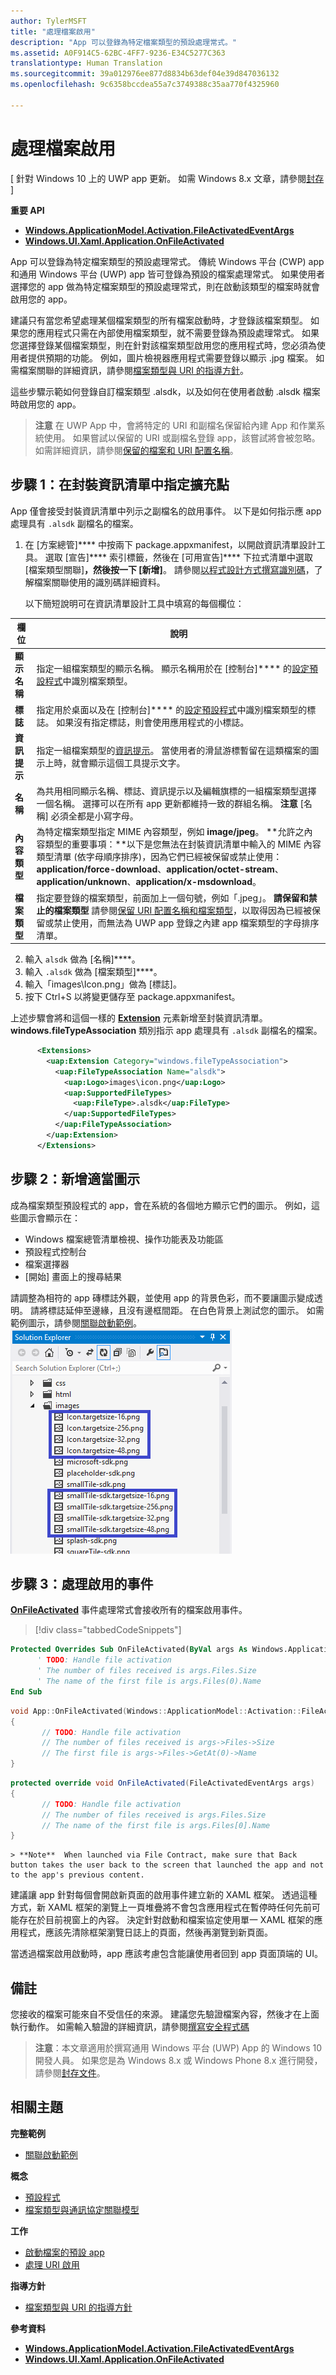 ```yaml
---
author: TylerMSFT
title: "處理檔案啟用"
description: "App 可以登錄為特定檔案類型的預設處理常式。"
ms.assetid: A0F914C5-62BC-4FF7-9236-E34C5277C363
translationtype: Human Translation
ms.sourcegitcommit: 39a012976ee877d8834b63def04e39d847036132
ms.openlocfilehash: 9c6358bccdea55a7c3749388c35aa770f4325960

---
```


# 處理檔案啟用


\[ 針對 Windows 10 上的 UWP app 更新。 如需 Windows 8.x 文章，請參閱[封存](http://go.microsoft.com/fwlink/p/?linkid=619132) \]


**重要 API**

-   [**Windows.ApplicationModel.Activation.FileActivatedEventArgs**](https://msdn.microsoft.com/library/windows/apps/br224716)
-   [**Windows.UI.Xaml.Application.OnFileActivated**](https://msdn.microsoft.com/library/windows/apps/br242331)

App 可以登錄為特定檔案類型的預設處理常式。 傳統 Windows 平台 (CWP) app 和通用 Windows 平台 (UWP) app 皆可登錄為預設的檔案處理常式。 如果使用者選擇您的 app 做為特定檔案類型的預設處理常式，則在啟動該類型的檔案時就會啟用您的 app。

建議只有當您希望處理某個檔案類型的所有檔案啟動時，才登錄該檔案類型。 如果您的應用程式只需在內部使用檔案類型，就不需要登錄為預設處理常式。 如果您選擇登錄某個檔案類型，則在針對該檔案類型啟用您的應用程式時，您必須為使用者提供預期的功能。 例如，圖片檢視器應用程式需要登錄以顯示 .jpg 檔案。 如需檔案關聯的詳細資訊，請參閱[檔案類型與 URI 的指導方針](https://msdn.microsoft.com/library/windows/apps/hh700321)。

這些步驟示範如何登錄自訂檔案類型 .alsdk，以及如何在使用者啟動 .alsdk 檔案時啟用您的 app。

> **注意** 在 UWP App 中，會將特定的 URI 和副檔名保留給內建 App 和作業系統使用。 如果嘗試以保留的 URI 或副檔名登錄 app，該嘗試將會被忽略。 如需詳細資訊，請參閱[保留的檔案和 URI 配置名稱](reserved-uri-scheme-names.md)。

## 步驟 1：在封裝資訊清單中指定擴充點


App 僅會接受封裝資訊清單中列示之副檔名的啟用事件。 以下是如何指示應 app 處理具有 `.alsdk` 副檔名的檔案。

1.  在 [方案總管]**** 中按兩下 package.appxmanifest，以開啟資訊清單設計工具。 選取 [宣告]**** 索引標籤，然後在 [可用宣告]**** 下拉式清單中選取 [檔案類型關聯]****，然後按一下 [新增]****。 請參閱[以程式設計方式撰寫識別碼](https://msdn.microsoft.com/library/windows/desktop/cc144152)，了解檔案關聯使用的識別碼詳細資料。

    以下簡短說明可在資訊清單設計工具中填寫的每個欄位：

| 欄位 | 說明 |
|------------------|----------------------------------------------------------------------------------------------------------------------------------------------------------------------------------------------------------------------------------------------------------------------------------------------------------------------------------------------------------------------------------------------------------|
| **顯示名稱** | 指定一組檔案類型的顯示名稱。 顯示名稱用於在 [控制台]**** 的[設定預設程式](https://msdn.microsoft.com/library/windows/desktop/cc144154)中識別檔案類型。 |
| **標誌** | 指定用於桌面以及在 [控制台]**** 的[設定預設程式](https://msdn.microsoft.com/library/windows/desktop/cc144154)中識別檔案類型的標誌。 如果沒有指定標誌，則會使用應用程式的小標誌。 |
| **資訊提示** | 指定一組檔案類型的[資訊提示](https://msdn.microsoft.com/library/windows/desktop/cc144152)。 當使用者的滑鼠游標暫留在這類檔案的圖示上時，就會顯示這個工具提示文字。 |
| **名稱** | 為共用相同顯示名稱、標誌、資訊提示以及編輯旗標的一組檔案類型選擇一個名稱。 選擇可以在所有 app 更新都維持一致的群組名稱。 **注意** [名稱] 必須全都是小寫字母。 |
| **內容類型** | 為特定檔案類型指定 MIME 內容類型，例如 **image/jpeg**。 **允許之內容類型的重要事項：**以下是您無法在封裝資訊清單中輸入的 MIME 內容類型清單 (依字母順序排序)，因為它們已經被保留或禁止使用：**application/force-download**、**application/octet-stream**、**application/unknown**、**application/x-msdownload**。 |
| **檔案類型** | 指定要登錄的檔案類型，前面加上一個句號，例如「.jpeg」。 **請保留和禁止的檔案類型** 請參閱[保留 URI 配置名稱和檔案類型](reserved-uri-scheme-names.md)，以取得因為已經被保留或禁止使用，而無法為 UWP app 登錄之內建 app 檔案類型的字母排序清單。 |

2.  輸入 `alsdk` 做為 [名稱]****。
3.  輸入 `.alsdk` 做為 [檔案類型]****。
4.  輸入「images\Icon.png」做為 [標誌]。
5.  按下 Ctrl+S 以將變更儲存至 package.appxmanifest。

上述步驟會將和這個一樣的 [**Extension**](https://msdn.microsoft.com/library/windows/apps/br211400) 元素新增至封裝資訊清單。 **windows.fileTypeAssociation** 類別指示 app 處理具有 `.alsdk` 副檔名的檔案。

```xml
      <Extensions>
        <uap:Extension Category="windows.fileTypeAssociation">
          <uap:FileTypeAssociation Name="alsdk">
            <uap:Logo>images\icon.png</uap:Logo>
            <uap:SupportedFileTypes>
              <uap:FileType>.alsdk</uap:FileType>
            </uap:SupportedFileTypes>
          </uap:FileTypeAssociation>
        </uap:Extension>
      </Extensions>
```

## 步驟 2：新增適當圖示


成為檔案類型預設程式的 app，會在系統的各個地方顯示它們的圖示。 例如，這些圖示會顯示在：

-   Windows 檔案總管清單檢視、操作功能表及功能區
-   預設程式控制台
-   檔案選擇器
-   [開始] 畫面上的搜尋結果

請調整為相符的 app 磚標誌外觀，並使用 app 的背景色彩，而不要讓圖示變成透明。 請將標誌延伸至邊緣，且沒有邊框間距。 在白色背景上測試您的圖示。 如需範例圖示，請參閱[關聯啟動範例](http://go.microsoft.com/fwlink/p/?LinkID=620490)。
![方案總管及影像資料夾中檔案的檢視。 「icon.targetsize」和「smalltile-sdk」皆有 16、32、48 及 256 像素的版本](images/seviewofimages.png)

## 步驟 3：處理啟用的事件


[**OnFileActivated**](https://msdn.microsoft.com/library/windows/apps/br242331) 事件處理常式會接收所有的檔案啟用事件。

> [!div class="tabbedCodeSnippets"]
```vb
Protected Overrides Sub OnFileActivated(ByVal args As Windows.ApplicationModel.Activation.FileActivatedEventArgs)
      ' TODO: Handle file activation
      ' The number of files received is args.Files.Size
      ' The name of the first file is args.Files(0).Name
End Sub
```
```cpp
void App::OnFileActivated(Windows::ApplicationModel::Activation::FileActivatedEventArgs^ args)
{
       // TODO: Handle file activation
       // The number of files received is args->Files->Size
       // The first file is args->Files->GetAt(0)->Name
}
```
```cs
protected override void OnFileActivated(FileActivatedEventArgs args)
{
       // TODO: Handle file activation
       // The number of files received is args.Files.Size
       // The name of the first file is args.Files[0].Name
}
```

    > **Note**  When launched via File Contract, make sure that Back button takes the user back to the screen that launched the app and not to the app's previous content.

建議讓 app 針對每個會開啟新頁面的啟用事件建立新的 XAML 框架。 透過這種方式，新 XAML 框架的瀏覽上一頁堆疊將不會包含應用程式在暫停時任何先前可能存在於目前視窗上的內容。 決定針對啟動和檔案協定使用單一 XAML 框架的應用程式，應該先清除框架瀏覽日誌上的頁面，然後再瀏覽到新頁面。

當透過檔案啟用啟動時，app 應該考慮包含能讓使用者回到 app 頁面頂端的 UI。

## 備註


您接收的檔案可能來自不受信任的來源。 建議您先驗證檔案內容，然後才在上面執行動作。 如需輸入驗證的詳細資訊，請參閱[撰寫安全程式碼](http://go.microsoft.com/fwlink/p/?LinkID=142053)

> **注意**：本文章適用於撰寫通用 Windows 平台 (UWP) App 的 Windows 10 開發人員。 如果您是為 Windows 8.x 或 Windows Phone 8.x 進行開發，請參閱[封存文件](http://go.microsoft.com/fwlink/p/?linkid=619132)。

 

## 相關主題

**完整範例**

* [關聯啟動範例](http://go.microsoft.com/fwlink/p/?LinkID=231484)

**概念**

* [預設程式](https://msdn.microsoft.com/library/windows/desktop/cc144154)
* [檔案類型與通訊協定關聯模型](https://msdn.microsoft.com/library/windows/desktop/hh848047)

**工作**

* [啟動檔案的預設 app](launch-the-default-app-for-a-file.md)
* [處理 URI 啟用](handle-uri-activation.md)

**指導方針**

* [檔案類型與 URI 的指導方針](https://msdn.microsoft.com/library/windows/apps/hh700321)

**參考資料**
* [**Windows.ApplicationModel.Activation.FileActivatedEventArgs**](https://msdn.microsoft.com/library/windows/apps/br224716)
* [**Windows.UI.Xaml.Application.OnFileActivated**](https://msdn.microsoft.com/library/windows/apps/br242331)

 

 



<!--HONumber=Jun16_HO5-->


